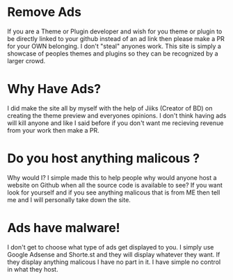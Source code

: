 # Remove Ads

If you are a Theme or Plugin developer and wish for you theme or plugin to be directly linked to your github instead of an ad link then please make a PR for your OWN belonging. I don't "steal" anyones work. This site is simply a showcase of peoples themes and plugins so they can be recognized by a larger crowd.

# Why Have Ads?

I did make the site all by myself with the help of Jiiks (Creator of BD) on creating the theme preview and everyones opinions. I don't think having ads will kill anyone and like I said before if you don't want me recieving revenue from your work then make a PR.

# Do you host anything malicous ?

Why would I? I simple made this to help people why would anyone host a website on Github when all the source code is available to see? If you want look for yourself and if you see anything malicous that is from ME then tell me and I will personally take down the site.

# Ads have malware!

I don't get to choose what type of ads get displayed to you. I simply use Google Adsense and Shorte.st and they will display whatever they want. If they display anything malicous I have no part in it. I have simple no control in what they host.
